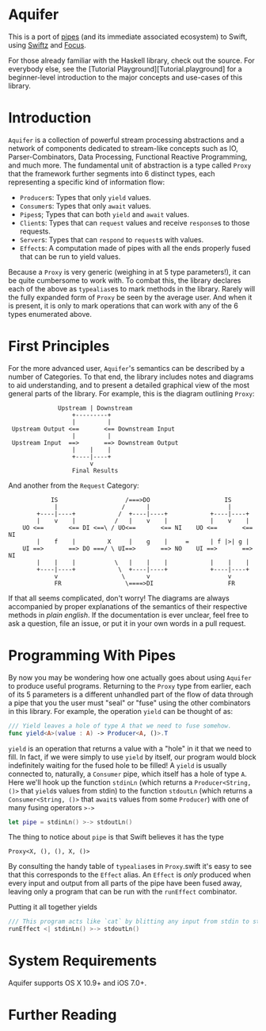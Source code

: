 # Aquifer

This is a port of [pipes](http://hackage.haskell.org/package/pipes) (and its 
immediate associated ecosystem) to Swift, using 
[Swiftz](https://github.com/typelift/Swiftz) and 
[Focus](https://github.com/typelift/Focus).

For those already familiar with the Haskell library, check out the source.  For
everybody else, see the [Tutorial Playground][Tutorial.playground] for a
beginner-level introduction to the major concepts and use-cases of this library.

# Introduction

`Aquifer` is a collection of powerful stream processing abstractions and
a network of components dedicated to stream-like concepts such as IO,
Parser-Combinators, Data Processing, Functional Reactive Programming, and much
more.  The fundamental unit of abstraction is a type called `Proxy` that the
framework further segments into 6 distinct types, each representing a specific
kind of information flow:

* `Producer`s: Types that only `yield` values.
* `Consumer`s: Types that only `await` values.
* `Pipes`s; Types that can both `yield` and `await` values.
* `Client`s: Types that can `request` values and receive `response`s to those requests.
* `Server`s: Types that can `respond` to `request`s with values.
* `Effect`s: A computation made of pipes with all the ends properly fused that can be run to yield values.

Because a `Proxy` is very generic (weighing in at 5 type parameters!), it can
be quite cumbersome to work with.  To combat this, the library declares each
of the above as `typealias`es to mark methods in the library.  Rarely will the
fully expanded form of `Proxy` be seen by the average user.  And when it is
present, it is only to mark operations that can work with any of the 6 types
enumerated above.

# First Principles

For the more advanced user, `Aquifer`'s semantics can be described by a number
of Categories.  To that end, the library includes notes and diagrams to aid
understanding, and to present a detailed graphical view of the most general
parts of the library.  For example, this is the diagram outlining `Proxy`:

```
              Upstream | Downstream
                  +---------+
                  |         |
 Upstream Output <==       <== Downstream Input
                  |         |
 Upstream Input  ==>       ==> Downstream Output
                  |    |    |
                  +----|----+
                       v
                  Final Results
```

And another from the `Request` Category:

```
            IS                   /===>DO                     IS
             |                  /      |                      |
        +----|----+            /  +----|----+            +----|----+
        |    v    |           /   |    v    |            |    v    |
    UO <==       <== DI <==\ / UO<==       <== NI    UO <==       <== NI
        |    f    |         X     |    g    |     =      | f |>| g |
    UI ==>       ==> DO ===/ \ UI==>       ==> NO    UI ==>       ==> NI
        |    |    |           \   |    |    |            |    |    |
        +----|----+            \  +----|----+            +----|----+
             v                  \      v                      v
             FR                  \====>DI                     FR
```

If that all seems complicated, don't worry!  The diagrams are always accompanied
by proper explanations of the semantics of their respective methods in *plain
english*.  If the documentation is ever unclear, feel free to ask a question,
file an issue, or put it in your own words in a pull request.  

# Programming With Pipes

By now you may be wondering how one actually goes about using `Aquifer` to
produce useful programs.  Returning to the `Proxy` type from earlier, each of
its 5 parameters is a different unhandled part of the flow of data through
a pipe that you the user must "seal" or "fuse" using the other combinators in
this library.  For example, the operation `yield` can be thought of as:

```swift
/// Yield leaves a hole of type A that we need to fuse somehow.
func yield<A>(value : A) -> Producer<A, ()>.T
```

`yield` is an operation that returns a value with a "hole" in it that we need to
fill.  In fact, if we were simply to use `yield` by itself, our program would
block indefinitely waiting for the fused hole to be filled!  A `yield` is
usually connected to, naturally, a `Consumer` pipe, which itself has a hole of
type `A`.  Here we'll hook up the function `stdinLn` (which returns
a `Producer<String, ()>` that `yield`s values from stdin) to the function
`stdoutLn` (which returns a `Consumer<String, ()>` that `await`s values from
some `Producer`) with one of many fusing operators `>->`

```swift
let pipe = stdinLn() >-> stdoutLn()
```

The thing to notice about `pipe` is that Swift believes it has the type

```
Proxy<X, (), (), X, ()>
```

By consulting the handy table of `typealias`es in `Proxy`.swift it's easy to see
that this corresponds to the `Effect` alias.  An `Effect` is *only* produced
when every input and output from all parts of the pipe have been fused away,
leaving only a program that can be run with the `runEffect` combinator.

Putting it all together yields

```swift
/// This program acts like `cat` by blitting any input from stdin to stdout.
runEffect <| stdinLn() >-> stdoutLn()
```

# System Requirements

Aquifer supports OS X 10.9+ and iOS 7.0+.

# Further Reading


